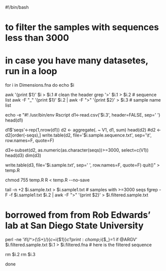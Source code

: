 #!/bin/bash
# to filter the samples with sequences less than 3000

# in case you have many datasetes, run in a loop
for i in Dimensions.fna
do
echo $i

awk '{print $1}' $i > $i.1 # clean the header
grep '>' $i.1 > $i.2 # sequence list
awk -F "_" '{print $1}' $i.2 | awk -F ">" '{print $2}' > $i.3 # sample name list

echo -e "#! /usr/bin/env Rscript
d1<-read.csv('$i.3', header=FALSE, sep=' ')
head(d1)

d1$'seqs'<-rep(1,nrow(d1))
d2 <- aggregate(. ~ V1, d1, sum)
head(d2)
#d2 <- d2[order(-seqs),]
write.table(d2, file='$i.sample.sequence.txt', sep='\t', row.names=F, quote=F)

d3<-subset(d2, as.numeric(as.character(seqs))>=3000, select=c(V1))
head(d3)
dim(d3)

write.table(d3, file='$i.sample.txt', sep=' ', row.names=F, quote=F)
quit()" > temp.R

chmod 755 temp.R
R < temp.R --no-save

tail -n +2 $i.sample.txt > $i.sample1.txt # samples with >=3000 seqs
fgrep -F -f $i.sample1.txt $i.2 | awk -F ">" '{print $2}' > $i.filtered.sample.txt

# borrowed from from Rob Edwards’ lab at San Diego State University 
perl -ne 'if(/^>(\S+)/){$c=$i{$1}}$c?print:chomp;$i{$_}=1 if @ARGV' $i.filtered.sample.txt $i.1 > $i.filtered.fna # here is the filtered sequence

rm $i.2
rm $i.3

done
